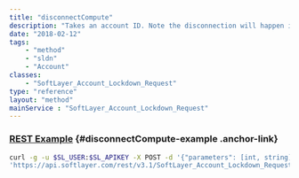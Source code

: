 ```yaml
---
title: "disconnectCompute"
description: "Takes an account ID. Note the disconnection will happen immediately. A brand account request ID will be returned and will then be updated when the disconnection occurs. "
date: "2018-02-12"
tags:
    - "method"
    - "sldn"
    - "Account"
classes:
    - "SoftLayer_Account_Lockdown_Request"
type: "reference"
layout: "method"
mainService : "SoftLayer_Account_Lockdown_Request"
---
```


### [REST Example](#disconnectCompute-example) <a href="/article/rest/"><i class="fas fa-question"></i></a> {#disconnectCompute-example .anchor-link} 
```bash
curl -g -u $SL_USER:$SL_APIKEY -X POST -d '{"parameters": [int, string]}' \
'https://api.softlayer.com/rest/v3.1/SoftLayer_Account_Lockdown_Request/disconnectCompute'
```
